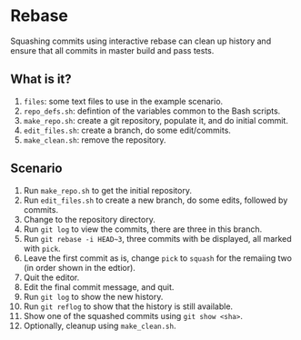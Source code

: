 # Rebase

Squashing commits using interactive rebase can clean up history and ensure
that all commits in master build and pass tests.

## What is it?

1. `files`: some text files to use in the example scenario.
1. `repo_defs.sh`: defintion of the variables common to the Bash scripts.
1. `make_repo.sh`: create a git repository, populate it, and do initial commit.
1. `edit_files.sh`: create a branch, do some edit/commits.
1. `make_clean.sh`: remove the repository.

## Scenario

1. Run `make_repo.sh` to get the initial repository.
1. Run `edit_files.sh` to create a new branch, do some edits, followed by commits.
1. Change to the repository directory.
1. Run `git log` to view the commits, there are three in this branch.
1. Run `git rebase -i HEAD~3`, three commits with be displayed, all marked with
   `pick`.
1. Leave the first commit as is, change `pick` to `squash` for the remaiing two
   (in order shown in the edtior).
1. Quit the editor.
1. Edit the final commit message, and quit.
1. Run `git log` to show the new history.
1. Run `git reflog` to show that the history is still available.
1. Show one of the squashed commits using `git show <sha>`.
1. Optionally, cleanup using `make_clean.sh`.
